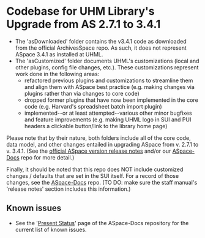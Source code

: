 # Codebase for UHM Library's Upgrade from AS 2.7.1 to 3.4.1

- The 'asDownloaded' folder contains the v3.4.1 code as downloaded from the official ArchivesSpace repo.  As such, it does not represent ASpace 3.4.1 as installed at UHML.  
- The 'asCustomized' folder documents UHML's customizations (local and other plugins, config file changes, etc.). These customizations represent work done in the following areas:
  - refactored previous plugins and customizations to streamline them and align them with ASpace best practice (e.g. making changes via plugins rather than via changes to core code)
  - dropped former plugins that have now been implemented in the core code (e.g. Harvard's spreadsheet batch import plugin)
  - implemented--or at least attempted--various other minor bugfixes and feature improvements (e.g. making UHML logo in SUI and PUI headers a clickable button/link to the library home page)

Please note that by their nature, both folders include all of the core code, data model, and other changes entailed in upgrading ASpace from v. 2.7.1 to v. 3.4.1. (See the [official ASpace version release notes](https://github.com/archivesspace/archivesspace/releases) and/or our [ASpace-Docs](https://github.com/UnivHI-MLib-Arch/ASpace-Docs/) repo for more detail.)

Finally, it should be noted that this repo does NOT include customized changes / defaults that are set in the SUI itself.  For a record of those changes, see the [ASpace-Docs](https://github.com/UnivHI-MLib-Arch/ASpace-Docs/) repo.  (TO DO: make sure the staff manual's 'release notes' section includes this information.)

## Known issues

- See the '[Present Status](https://github.com/UnivHI-MLib-Arch/ASpace-Docs/blob/main/Upgrade_History/PresentStatus.md)' page of the ASpace-Docs repository for the current list of known issues.
